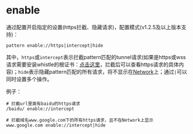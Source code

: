 # enable
通过配置开启指定的设置(https拦截、隐藏请求)，配置模式(v1.2.5及以上版本支持)：

	pattern enable://https|intercept|hide

其中，`https`或`intercept`表示拦截pattern匹配的tunnel请求(如果是https或wss请求需要安装whistle的根证书：[点击这里](../webui/https.html)，拦截后可以查看https请求的具体内容)；`hide`表示隐藏pattern匹配的所有请求，将不显示在[Network](../webui/network.html)上；通过`|`可以同时设置多个操作。

例子：

	# 拦截url里面有baidu的https请求
	/baidu/ enable://intercept

	# 拦截域名www.google.com下的所有https请求，且不在Network上显示
	www.google.com enable://intercept|hide